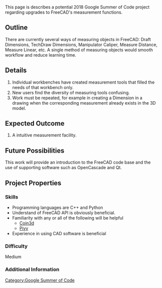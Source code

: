This page is describes a potential 2018 Google Summer of Code project regarding upgrades to FreeCAD\'s measurement functions.

## Outline

There are currently several ways of measuring objects in FreeCAD: Draft Dimensions, TechDraw Dimensions, Manipulator Caliper, Measure Distance, Measure Linear, etc. A single method of measuring objects would smooth workflow and reduce learning time.

## Details

1.  Individual workbenches have created measurement tools that filled the needs of that workbench only.
2.  New users find the diversity of measuring tools confusing.
3.  Work must be repeated, for example in creating a Dimension in a drawing when the corresponding measurement already exists in the 3D model.

## Expected Outcome 

1.  A intuitive measurement facility.

## Future Possibilities 

This work will provide an introduction to the FreeCAD code base and the use of supporting software such as OpenCascade and Qt.

## Project Properties 

### Skills

-   Programming languages are C++ and Python
-   Understand of FreeCAD API is obviously beneficial.
-   Familiarity with any or all of the following will be helpful
    -   [Coin3d](https://bitbucket.org/Coin3D/coin/overview)
    -   [Pivy](https://web.archive.org/web/20090309052042/http://pivy.coin3d.org/)
-   Experience in using CAD software is beneficial

### Difficulty

Medium

### Additional Information 

[Category:Google Summer of Code](Category:Google_Summer_of_Code.md)
